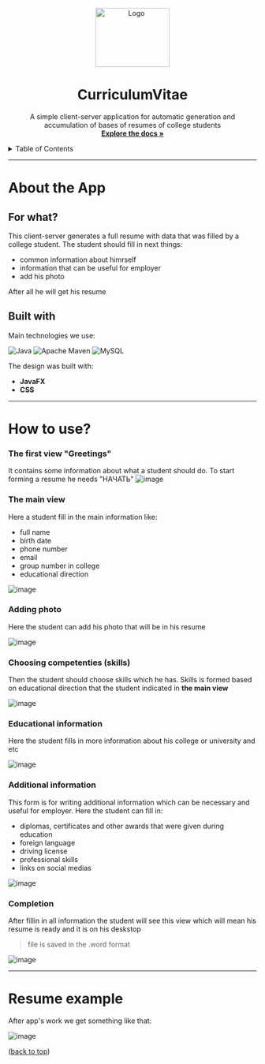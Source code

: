 <a name="readme-top"></a>

<div align="center">
  <a>
    <img src="https://user-images.githubusercontent.com/95302497/213920668-eff9b4ea-aa16-4db3-afa2-5b2c341e2d57.png" alt="Logo" width="150" height="120">
  </a>
  
  <h1 align="center">CurriculumVitae</h1>

  <p align="center">
    A simple client-server application for automatic generation and accumulation of bases of resumes of college students
    <br />
    <a href="https://github.com/RosogiSoft/CurriculumVitae"><strong>Explore the docs »</strong></a>
    <br />
  </p>
</div>



<!-- TABLE OF CONTENTS -->
<details>
  <summary>Table of Contents</summary>
  <ol>
    <li>
      <a href="#about-the-app">About the App</a>
      <ul>
        <li><a href="#for-what">For what?</a></li>
      </ul>
      <ul>
        <li><a href="#built-with">Built With</a></li>
      </ul>
    </li>
    <li><a href="#how-to-use">How to use?</a></li>
    <li><a href="#resume-example">Resume example</a></li>
  </ol>
</details>

---

# About the App

## For what?
This client-server generates a full resume with data that was filled by a college student. The student should fill in next things:
* common information about himrself
* information that can be useful for employer
* add his photo

After all he will get his resume


## Built with
Main technologies we use:

![Java](https://img.shields.io/badge/java-%23ED8B00.svg?style=for-the-badge&logo=java&logoColor=white)
![Apache Maven](https://img.shields.io/badge/Apache%20Maven-C71A36?style=for-the-badge&logo=Apache%20Maven&logoColor=white)
![MySQL](https://img.shields.io/badge/mysql-%2300000f.svg?style=for-the-badge&logo=mysql&logoColor=white)

The design was built with:
* **JavaFX**
* **CSS**

---

# How to use?
### The first view "Greetings"
It contains some information about what a student should do. To start forming a resume he needs "НАЧАТЬ"
![image](https://user-images.githubusercontent.com/95302497/213925079-f978b2ee-81db-46ed-aa15-3666b4a6cd16.png)

### The main view
Here a student fill in the main information like:
* full name
* birth date
* phone number
* email
* group number in college
* educational direction

![image](https://user-images.githubusercontent.com/95302497/213925557-ab3ca954-900c-4d84-9073-d34efc80c6bd.png)

### Adding photo
Here the student can add his photo that will be in his resume

![image](https://user-images.githubusercontent.com/95302497/213925729-52e34701-aa04-4e56-b65f-9e497ea52060.png)

### Choosing competenties (skills)
Then the student should choose skills which he has. Skills is formed based on educational direction that the student indicated in **the main view**

![image](https://user-images.githubusercontent.com/95302497/213925778-b1f9e10e-4771-451e-b4c9-acf3c2af661f.png)

### Educational information
Here the student fills in more information about his college or university and etc

![image](https://user-images.githubusercontent.com/95302497/213926092-a145ad33-62d9-4b72-85e5-f0c79f038bd2.png)

### Additional information
This form is for writing additional information which can be necessary and useful for employer. Here the student can fill in:
* diplomas, certificates and other awards that were given during education
* foreign language
* driving license
* professional skills
* links on social medias

![image](https://user-images.githubusercontent.com/95302497/213926427-2172469f-890a-4fc2-bcf5-971c6ce7de1b.png)

### Completion
After fillin in all information the student will see this view which will mean his resume is ready and it is on his deskstop

> file is saved in the .word format

![image](https://user-images.githubusercontent.com/95302497/213926707-fc20f6f6-f49d-4ef3-b42a-428205998e47.png)

---

# Resume example
After app's work we get something like that:

![image](https://user-images.githubusercontent.com/95302497/213927129-6eb88b16-184d-4665-912b-6b16263f59e8.png)

<p align="left">(<a href="#readme-top">back to top</a>)</p>





